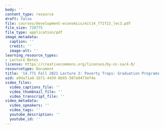 ```yaml
---
body: ''
content_type: resource
draft: false
file: courses/development-economics/mit14_771f21_lec3.pdf
file_size: 728775
file_type: application/pdf
image_metadata:
  caption: ''
  credit: ''
  image-alt: ''
learning_resource_types:
- Lecture Notes
license: https://creativecommons.org/licenses/by-nc-sa/4.0/
resourcetype: Document
title: '14.771 Fall 2021 Lecture 3: Poverty Traps: Graduation Programs'
uid: a9da71ad-1b71-4439-8b93-587a9473ef4a
video_files:
  video_captions_file: ''
  video_thumbnail_file: ''
  video_transcript_file: ''
video_metadata:
  video_speakers: ''
  video_tags: ''
  youtube_description: ''
  youtube_id: ''
---
```

